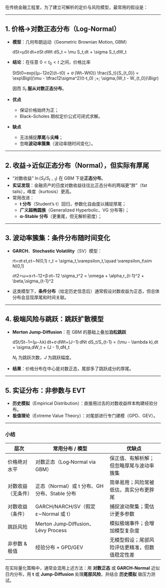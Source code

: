在传统金融工程里，为了建立可解析的定价与风险模型，最常用的假设是：

------

## 1. 价格→对数正态分布（Log‑Normal）

* **模型**：几何布朗运动（Geometric Brownian Motion, GBM）

  dSt=μSt dt+σSt dWt  dS_t = \mu S_t\,dt + \sigma S_t\,dW_t

* **结论**：在任意 $0 < t_0 < t$ 之间，价格比率

  StSt0=exp⁡((μ−12σ2)(t−t0)  +  σ (Wt−Wt0))  \frac{S_t}{S_{t_0}} = \exp\Bigl((\mu - \tfrac12\sigma^2)(t-t_0) \;+\; \sigma\,(W_t - W_{t_0})\Bigr)

  因而 $S_t$ **服从对数正态分布**。

* **优点**

  * 保证价格始终为正；
  * Black–Scholes 期权定价公式可闭式求解。

* **缺点**

  * 无法捕捉**厚尾**与**尖峰**；
  * 忽略**波动率簇集**（波动率随时间变化）。

------

## 2. 收益→近似正态分布（Normal），但实际有厚尾

* “对数收益” $\ln(S_t/S_{t-1})$ 在 GBM 下是**正态分布**。
* **实证发现**：金融资产的日度对数收益往往比正态分布的两端更“胖”（fat tails），峰度（kurtosis）更高。
* 常用改进：
  * **t 分布**（Student’s t）回归，参数化自由度以捕捉厚尾；
  * **广义超椭圆族**（Generalized Hyperbolic、VG 分布等）；
  * **α‑Stable 分布**（更重尾，但无解析密度）；

------

## 3. 波动率簇集：条件分布随时间变化

* **GARCH**、**Stochastic Volatility**（SV）模型：

  rt=σt εt,εt∼N(0,1)  r_t = \sigma_t\,\varepsilon_t,\quad \varepsilon_t\sim N(0,1)

  σt2=ω+α rt−12+β σt−12  \sigma_t^2 = \omega + \alpha\,r_{t-1}^2 + \beta\,\sigma_{t-1}^2

* 这类模型下，**条件分布**（给定历史信息后）通常假设对数收益为正态，但总体分布会显现厚尾和时间关联。

------

## 4. 极端风险与跳跃：跳跃扩散模型

* **Merton Jump‑Diffusion**：在 GBM 的基础上叠加**泊松跳跃**

  dSt/St−1=(μ−λk) dt+σ dWt+(J−1) dNt  dS_t/S_{t-1} = (\mu - \lambda k)\,dt + \sigma\,dW_t + (J - 1)\,dN_t

  $N_t$ 为跳跃次数，$J$ 为跳跃幅度。

* **结果**：价格分布在中心是对数正态，尾部多了跳跃成分的厚尾。

------

## 5. 实证分布：非参数与 EVT

* **历史模拟**（Empirical Distribution）：直接用过去的对数收益样本构建经验分布。
* **极值理论**（Extreme Value Theory）：对尾部进行专门建模（GPD、GEV）。

------

### 小结

| 层次               | 常用分布 / 模型                               | 优缺点                                         |
| ------------------ | --------------------------------------------- | ---------------------------------------------- |
| 价格绝对水平       | 对数正态（Log‑Normal via GBM）                | 保正值、有解析解；但忽略厚尾与波动率簇集       |
| 对数收益（无条件） | 正态（Normal）或 t 分布、GH 分布、Stable 分布 | 简单易用；风险常被低估，真实分布更胖尾         |
| 对数收益（条件）   | GARCH/NARCH/SV（假定 ε∼Normal 或 t）          | 捕捉波动聚集；需估计更多参数                   |
| 跳跃风险           | Merton Jump‑Diffusion、Lévy Process           | 模拟极端事件；会增加模型复杂度                 |
| 非参数 & 极值      | 经验分布 + GPD/GEV                            | 无模型假设；尾部风险评估更精准，但数值稳定性差 |

在实际量化策略中，通常会混用上述方法：用 **对数正态** 或 **GARCH‑Normal** 近似日内分布，用 **t** 或 **Jump‑Diffusion** 处理**尾部风险**，并结合 **历史模拟** 做压力测试。